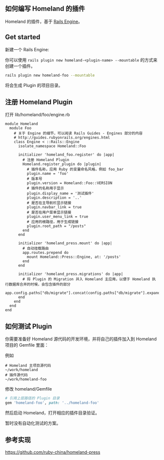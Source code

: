如何编写 Homeland 的插件
----------------------

Homeland 的插件，基于 [Rails Engine](http://guides.rubyonrails.org/engines.html)。

## Get started

新建一个 Rails Engine:

你可以使用 `rails plugin new homeland-<plugin-name> --mountable` 的方式来创建一个插件。

```bash
rails plugin new homeland-foo --mountable
```

将会生成 Plugin 的项目目录。

## 注册 Homeland Plugin

打开 lib/homeland/foo/engine.rb

```
module Homeland
  module Foo
    # 关于 Engine 的细节，可以阅读 Rails Guides - Engines 部分的内容
    # http://guides.rubyonrails.org/engines.html
    class Engine < ::Rails::Engine
      isolate_namespace Homeland::Foo

      initializer 'homeland_foo.register' do |app|
        # 注册 Homeland Plugin
        Homeland.register_plugin do |plugin|
          # 插件名称，应用 Ruby 的变量命名风格，例如 foo_bar
          plugin.name = 'foo'
          # 版本号
          plugin.version = Homeland::Foo::VERSION
          # 插件的名称用于显示
          plugin.display_name = '测试插件'
          plugin.description = '..'
          # 是否在主导航栏显示链接
          plugin.navbar_link = true
          # 是否在用户菜单显示链接
          plugin.user_menu_link = true
          # 应用的根路径，用于生成链接
          plugin.root_path = "/posts"
        end
      end

      initializer 'homeland_press.mount' do |app|
        # 自动挂载路由
        app.routes.prepend do
          mount Homeland::Press::Engine, at: '/posts'
        end
      end

      initializer 'homeland_press.migrations' do |app|
        # 将 Plugin 的 Migration 并入 Homeland 主应用，以便于 Homeland 执行数据库合并的时候，会包含插件的部分
        app.config.paths["db/migrate"].concat(config.paths["db/migrate"].expanded)
      end
    end
  end
end
```

## 如何测试 Plugin

你需要准备好 Homeland 源代码的开发环境，并将自己的插件加入到 Homeland 项目的 Gemfile 里面：

例如

```
# Homeland 主项目源代码
~/work/homeland
# 插件源代码
~/work/homeland-foo
```

修改 homeland/Gemfile

```rb
# 引用上层路径的 Plugin 目录
gem 'homeland-foo', path: '../homeland-foo'
```

然后启动 Homeland，打开相应的插件目录验证。

暂时没有自动化测试的方案。

## 参考实现

https://github.com/ruby-china/homeland-press
